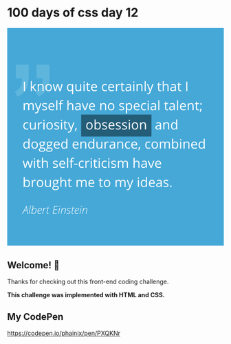 # 100 days of css day 12

![Header/intro section ](../design/Tooltip.png)

## Welcome! 👋 

Thanks for checking out this front-end coding challenge. 

**This challenge was implemented with HTML and CSS.**

## My CodePen
https://codepen.io/phainix/pen/PXQKNr